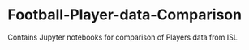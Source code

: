 # Football-Player-data-Comparison
Contains Jupyter notebooks for comparison of Players data from ISL
